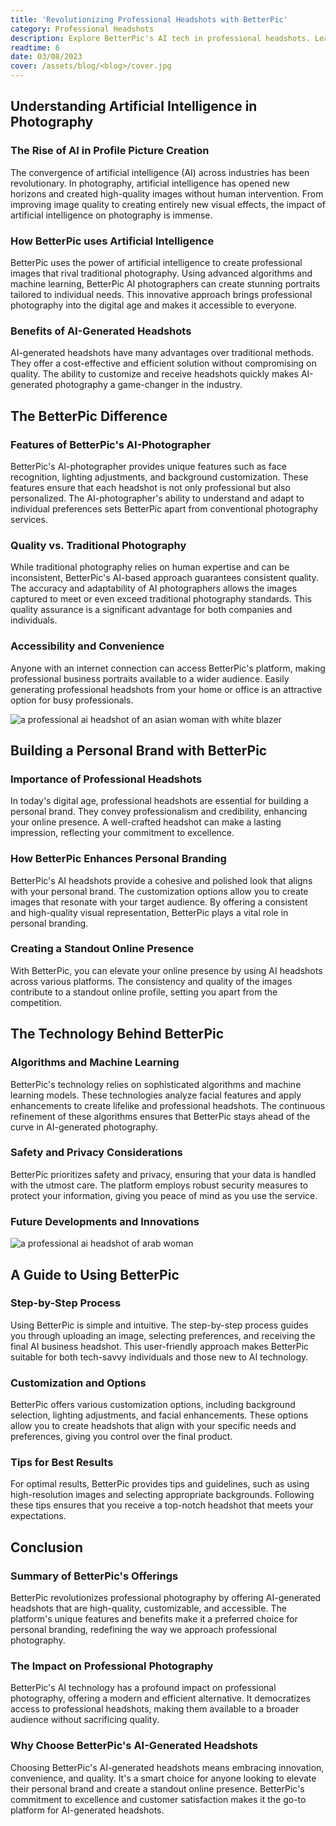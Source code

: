 ```yaml
---
title: 'Revolutionizing Professional Headshots with BetterPic'
category: Professional Headshots
description: Explore BetterPic's AI tech in professional headshots. Learn benefits, quality, personal branding, and how to use BetterPic ai headshots service.
readtime: 6
date: 03/08/2023
cover: /assets/blog/<blog>/cover.jpg
---
```

## Understanding Artificial Intelligence in Photography

### The Rise of AI in Profile Picture Creation
The convergence of artificial intelligence (AI) across industries has been revolutionary. In photography, artificial intelligence has opened new horizons and created high-quality images without human intervention. From improving image quality to creating entirely new visual effects, the impact of artificial intelligence on photography is immense.

### How BetterPic uses Artificial Intelligence
BetterPic uses the power of artificial intelligence to create professional images that rival traditional photography. Using advanced algorithms and machine learning, BetterPic AI photographers can create stunning portraits tailored to individual needs. This innovative approach brings professional photography into the digital age and makes it accessible to everyone.

### Benefits of AI-Generated Headshots
AI-generated headshots have many advantages over traditional methods. They offer a cost-effective and efficient solution without compromising on quality. The ability to customize and receive headshots quickly makes AI-generated photography a game-changer in the industry.

## The BetterPic Difference

### Features of BetterPic's AI-Photographer
BetterPic's AI-photographer provides unique features such as face recognition, lighting adjustments, and background customization. These features ensure that each headshot is not only professional but also personalized. The AI-photographer's ability to understand and adapt to individual preferences sets BetterPic apart from conventional photography services.

### Quality vs. Traditional Photography
While traditional photography relies on human expertise and can be inconsistent, BetterPic's AI-based approach guarantees consistent quality. The accuracy and adaptability of AI photographers allows the images captured to meet or even exceed traditional photography standards. This quality assurance is a significant advantage for both companies and individuals.

### Accessibility and Convenience
Anyone with an internet connection can access BetterPic's platform, making professional business portraits available to a wider audience. Easily generating professional headshots from your home or office is an attractive option for busy professionals.

![a professional ai headshot of an asian woman with white blazer](https://www.betterpic.io/_vercel/image?url=/assets/blog/media/model-examples-1/betterpic-generated-headshot-455.jpg&w=768&q=70)

## Building a Personal Brand with BetterPic

### Importance of Professional Headshots
In today's digital age, professional headshots are essential for building a personal brand. They convey professionalism and credibility, enhancing your online presence. A well-crafted headshot can make a lasting impression, reflecting your commitment to excellence.

### How BetterPic Enhances Personal Branding
BetterPic's AI headshots provide a cohesive and polished look that aligns with your personal brand. The customization options allow you to create images that resonate with your target audience. By offering a consistent and high-quality visual representation, BetterPic plays a vital role in personal branding.

### Creating a Standout Online Presence
With BetterPic, you can elevate your online presence by using AI headshots across various platforms. The consistency and quality of the images contribute to a standout online profile, setting you apart from the competition.

## The Technology Behind BetterPic

### Algorithms and Machine Learning
BetterPic's technology relies on sophisticated algorithms and machine learning models. These technologies analyze facial features and apply enhancements to create lifelike and professional headshots. The continuous refinement of these algorithms ensures that BetterPic stays ahead of the curve in AI-generated photography.

### Safety and Privacy Considerations
BetterPic prioritizes safety and privacy, ensuring that your data is handled with the utmost care. The platform employs robust security measures to protect your information, giving you peace of mind as you use the service.

### Future Developments and Innovations

![a professional ai headshot of arab woman](https://www.betterpic.io/_vercel/image?url=/assets/blog/media/model-examples-1/betterpic-generated-headshot-208.jpg&w=768&q=70)

## A Guide to Using BetterPic

### Step-by-Step Process
Using BetterPic is simple and intuitive. The step-by-step process guides you through uploading an image, selecting preferences, and receiving the final AI business headshot. This user-friendly approach makes BetterPic suitable for both tech-savvy individuals and those new to AI technology.

### Customization and Options
BetterPic offers various customization options, including background selection, lighting adjustments, and facial enhancements. These options allow you to create headshots that align with your specific needs and preferences, giving you control over the final product.

### Tips for Best Results
For optimal results, BetterPic provides tips and guidelines, such as using high-resolution images and selecting appropriate backgrounds. Following these tips ensures that you receive a top-notch headshot that meets your expectations.

## Conclusion

### Summary of BetterPic's Offerings
BetterPic revolutionizes professional photography by offering AI-generated headshots that are high-quality, customizable, and accessible. The platform's unique features and benefits make it a preferred choice for personal branding, redefining the way we approach professional photography.

### The Impact on Professional Photography
BetterPic's AI technology has a profound impact on professional photography, offering a modern and efficient alternative. It democratizes access to professional headshots, making them available to a broader audience without sacrificing quality.

### Why Choose BetterPic's AI-Generated Headshots
Choosing BetterPic's AI-generated headshots means embracing innovation, convenience, and quality. It's a smart choice for anyone looking to elevate their personal brand and create a standout online presence. BetterPic's commitment to excellence and customer satisfaction makes it the go-to platform for AI-generated headshots.
